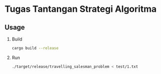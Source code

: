 # Tugas Tantangan Strategi Algoritma

## Usage

1. Build

    ```bash
    cargo build --release
    ```

2. Run

    ```bash
    ./target/release/travelling_salesman_problem < test/1.txt
    ```
